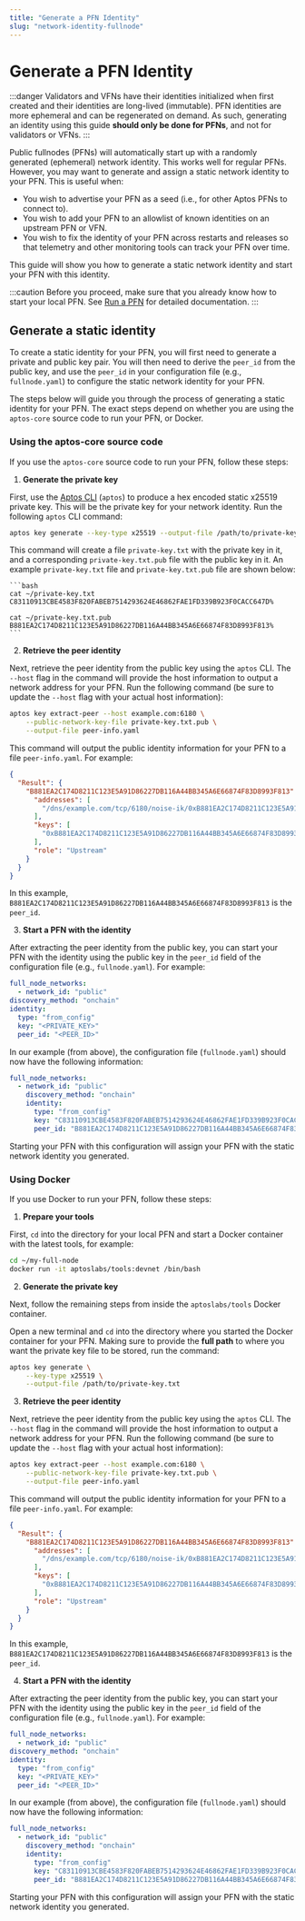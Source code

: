 ```yaml
---
title: "Generate a PFN Identity"
slug: "network-identity-fullnode"
---
```


# Generate a PFN Identity

:::danger
Validators and VFNs have their identities initialized when first created and their identities are long-lived (immutable).
PFN identities are more ephemeral and can be regenerated on demand. As such, generating an identity using this
guide **should only be done for PFNs**, and not for validators or VFNs.
:::

Public fullnodes (PFNs) will automatically start up with a randomly generated (ephemeral) network identity. This works well for
regular PFNs. However, you may want to generate and assign a static network identity to your PFN. This is useful when:

- You wish to advertise your PFN as a seed (i.e., for other Aptos PFNs to connect to).
- You wish to add your PFN to an allowlist of known identities on an upstream PFN or VFN.
- You wish to fix the identity of your PFN across restarts and releases so that telemetry and other monitoring tools can track your PFN over time.

This guide will show you how to generate a static network identity and start your PFN with this identity.

:::caution
Before you proceed, make sure that you already know how to start your local PFN. See [Run a PFN](./index.md) for detailed documentation.
:::

## Generate a static identity

To create a static identity for your PFN, you will first need to generate a private and public key pair. You will then
need to derive the `peer_id` from the public key, and use the `peer_id` in your configuration file
(e.g., `fullnode.yaml`) to configure the static network identity for your PFN.

The steps below will guide you through the process of generating a static identity for your PFN. The exact steps depend
on whether you are using the `aptos-core` source code to run your PFN, or Docker.

### Using the aptos-core source code

If you use the `aptos-core` source code to run your PFN, follow these steps:

1. **Generate the private key**

First, use the [Aptos CLI](../../tools/aptos-cli/use-cli/index.md) (`aptos`) to produce a hex encoded static
x25519 private key. This will be the private key for your network identity. Run the following `aptos` CLI command:

```bash
aptos key generate --key-type x25519 --output-file /path/to/private-key.txt
```

This command will create a file `private-key.txt` with the private key in it, and a corresponding
`private-key.txt.pub` file with the public key in it. An example `private-key.txt` file and
`private-key.txt.pub` file are shown below:

    ```bash
    cat ~/private-key.txt
    C83110913CBE4583F820FABEB7514293624E46862FAE1FD339B923F0CACC647D%

    cat ~/private-key.txt.pub
    B881EA2C174D8211C123E5A91D86227DB116A44BB345A6E66874F83D8993F813%
    ```

2. **Retrieve the peer identity**

Next, retrieve the peer identity from the public key using the `aptos` CLI. The `--host` flag in
the command will provide the host information to output a network address for your PFN. Run the following command
(be sure to update the `--host` flag with your actual host information):

```bash
aptos key extract-peer --host example.com:6180 \
    --public-network-key-file private-key.txt.pub \
    --output-file peer-info.yaml
```

This command will output the public identity information for your PFN to a file `peer-info.yaml`. For example:

```json
{
  "Result": {
    "B881EA2C174D8211C123E5A91D86227DB116A44BB345A6E66874F83D8993F813": {
      "addresses": [
        "/dns/example.com/tcp/6180/noise-ik/0xB881EA2C174D8211C123E5A91D86227DB116A44BB345A6E66874F83D8993F813/handshake/0"
      ],
      "keys": [
        "0xB881EA2C174D8211C123E5A91D86227DB116A44BB345A6E66874F83D8993F813"
      ],
      "role": "Upstream"
    }
  }
}
```

In this example, `B881EA2C174D8211C123E5A91D86227DB116A44BB345A6E66874F83D8993F813` is the `peer_id`.

3. **Start a PFN with the identity**

After extracting the peer identity from the public key, you can start your PFN with the identity using the
public key in the `peer_id` field of the configuration file (e.g., `fullnode.yaml`). For example:

```yaml
full_node_networks:
  - network_id: "public"
discovery_method: "onchain"
identity:
  type: "from_config"
  key: "<PRIVATE_KEY>"
  peer_id: "<PEER_ID>"
```

In our example (from above), the configuration file (`fullnode.yaml`) should now have the following information:

```yaml
full_node_networks:
  - network_id: "public"
    discovery_method: "onchain"
    identity:
      type: "from_config"
      key: "C83110913CBE4583F820FABEB7514293624E46862FAE1FD339B923F0CACC647D"
      peer_id: "B881EA2C174D8211C123E5A91D86227DB116A44BB345A6E66874F83D8993F813"
```

Starting your PFN with this configuration will assign your PFN with the static network identity you generated.

### Using Docker

If you use Docker to run your PFN, follow these steps:

1. **Prepare your tools**

First, `cd` into the directory for your local PFN and start a Docker container with the latest tools, for example:

```bash
cd ~/my-full-node
docker run -it aptoslabs/tools:devnet /bin/bash
```

2. **Generate the private key**

Next, follow the remaining steps from inside the `aptoslabs/tools` Docker container.

Open a new terminal and `cd` into the directory where you started the Docker container for your PFN. Making
sure to provide the **full path** to where you want the private key file to be stored, run the command:

```bash
aptos key generate \
    --key-type x25519 \
    --output-file /path/to/private-key.txt
```

3. **Retrieve the peer identity**

Next, retrieve the peer identity from the public key using the `aptos` CLI. The `--host` flag in
the command will provide the host information to output a network address for your PFN. Run the following command
(be sure to update the `--host` flag with your actual host information):

```bash
aptos key extract-peer --host example.com:6180 \
    --public-network-key-file private-key.txt.pub \
    --output-file peer-info.yaml
```

This command will output the public identity information for your PFN to a file `peer-info.yaml`. For example:

```json
{
  "Result": {
    "B881EA2C174D8211C123E5A91D86227DB116A44BB345A6E66874F83D8993F813": {
      "addresses": [
        "/dns/example.com/tcp/6180/noise-ik/0xB881EA2C174D8211C123E5A91D86227DB116A44BB345A6E66874F83D8993F813/handshake/0"
      ],
      "keys": [
        "0xB881EA2C174D8211C123E5A91D86227DB116A44BB345A6E66874F83D8993F813"
      ],
      "role": "Upstream"
    }
  }
}
```

In this example, `B881EA2C174D8211C123E5A91D86227DB116A44BB345A6E66874F83D8993F813` is the `peer_id`.

4. **Start a PFN with the identity**

After extracting the peer identity from the public key, you can start your PFN with the identity using the
public key in the `peer_id` field of the configuration file (e.g., `fullnode.yaml`). For example:

```yaml
full_node_networks:
  - network_id: "public"
discovery_method: "onchain"
identity:
  type: "from_config"
  key: "<PRIVATE_KEY>"
  peer_id: "<PEER_ID>"
```

In our example (from above), the configuration file (`fullnode.yaml`) should now have the following information:

```yaml
full_node_networks:
  - network_id: "public"
    discovery_method: "onchain"
    identity:
      type: "from_config"
      key: "C83110913CBE4583F820FABEB7514293624E46862FAE1FD339B923F0CACC647D"
      peer_id: "B881EA2C174D8211C123E5A91D86227DB116A44BB345A6E66874F83D8993F813"
```

Starting your PFN with this configuration will assign your PFN with the static network identity you generated.
